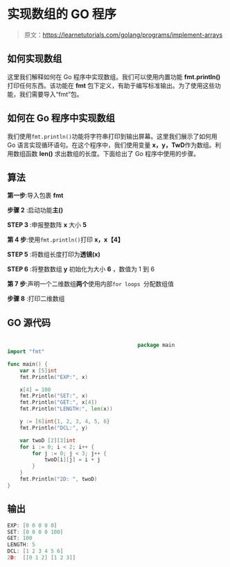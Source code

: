 # 实现数组的 GO 程序

> 原文：<https://learnetutorials.com/golang/programs/implement-arrays>

## 如何实现数组

这里我们解释如何在 Go 程序中实现数组。我们可以使用内置功能 **fmt.println()** 打印任何东西。该功能在 **fmt** 包下定义，有助于编写标准输出。为了使用这些功能，我们需要导入“fmt”包。

## 如何在 Go 程序中实现数组

我们使用`fmt.println()`功能将字符串打印到输出屏幕。这里我们展示了如何用 Go 语言实现循环语句。在这个程序中，我们使用变量 **x，y，TwD**作为数组。利用数组函数 **len()** 求出数组的长度。下面给出了 Go 程序中使用的步骤。

## 算法

**第一步**:导入包裹 **fmt**

**步骤 2** :启动功能**主()**

**STEP 3** :申报整数阵 **x** 大小 **5**

**第 4 步**:使用`fmt.println()`打印 **x，x【4】**

**STEP 5** :将数组长度打印为**透镜(x)**

**STEP 6** :将整数数组 **y** 初始化为大小 **6** ，数值为 1 到 6

**第 7 步**:声明一个二维数组**两个**使用内部`for loops `分配数组值

**步骤 8** :打印二维数组

## GO 源代码

```go

                                          package main
import "fmt"

func main() {
    var x [5]int
    fmt.Println("EXP:", x)

    x[4] = 100
    fmt.Println("SET:", x)
    fmt.Println("GET:", x[4])
    fmt.Println("LENGTH:", len(x))

    y := [6]int{1, 2, 3, 4, 5, 6}
    fmt.Println("DCL:", y)

    var twoD [2][3]int
    for i := 0; i < 2; i++ {
        for j := 0; j < 3; j++ {
            twoD[i][j] = i + j
        }
    }
    fmt.Println("2D: ", twoD)
}

```

## 输出

```go
EXP: [0 0 0 0 0]
SET: [0 0 0 0 100]
GET: 100
LENGTH: 5
DCL: [1 2 3 4 5 6]
2D:  [[0 1 2] [1 2 3]]
```